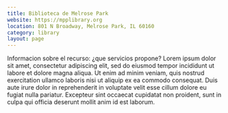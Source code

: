 ```yaml
---
title: Biblioteca de Melrose Park
website: https://mpplibrary.org
location: 801 N Broadway, Melrose Park, IL 60160
category: library
layout: page
---
```


Informacion sobre el recurso: ¿que servicios propone? Lorem ipsum dolor sit amet, consectetur adipiscing elit, sed do eiusmod tempor incididunt ut labore et dolore magna aliqua. Ut enim ad minim veniam, quis nostrud exercitation ullamco laboris nisi ut aliquip ex ea commodo consequat. Duis aute irure dolor in reprehenderit in voluptate velit esse cillum dolore eu fugiat nulla pariatur. Excepteur sint occaecat cupidatat non proident, sunt in culpa qui officia deserunt mollit anim id est laborum.
